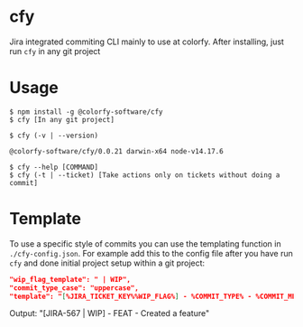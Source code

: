 # cfy

Jira integrated commiting CLI mainly to use at colorfy. After installing, just run `cfy` in any git project

# Usage

```sh-session
$ npm install -g @colorfy-software/cfy
$ cfy [In any git project]

$ cfy (-v | --version)

@colorfy-software/cfy/0.0.21 darwin-x64 node-v14.17.6

$ cfy --help [COMMAND]
$ cfy (-t | --ticket) [Take actions only on tickets without doing a commit]
```

# Template

<!-- templating -->

To use a specific style of commits you can use the templating function in `./cfy-config.json`. For example add this to the config file after you have run `cfy` and done initial project setup within a git project:

```json
"wip_flag_template": " | WIP",
"commit_type_case": "uppercase",
"template": "[%JIRA_TICKET_KEY%%WIP_FLAG%] - %COMMIT_TYPE% - %COMMIT_MESSAGE%"
```

Output: "[JIRA-567 | WIP] - FEAT - Created a feature"

<!-- templatingstop -->
